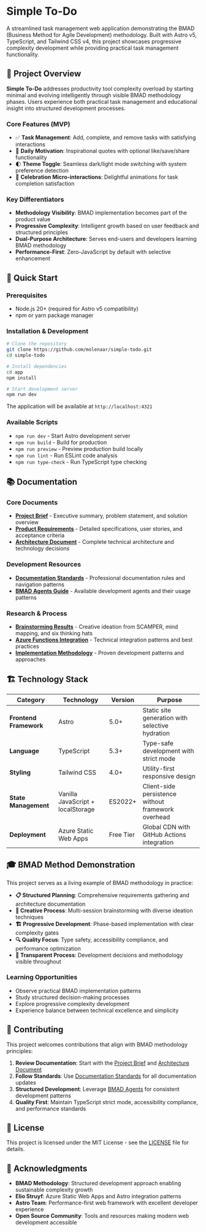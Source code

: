 # Simple To-Do

A streamlined task management web application demonstrating the BMAD (Business Method for Agile Development) methodology. Built with Astro v5, TypeScript, and Tailwind CSS v4, this project showcases progressive complexity development while providing practical task management functionality.

## 🎯 Project Overview

**Simple To-Do** addresses productivity tool complexity overload by starting minimal and evolving intelligently through visible BMAD methodology phases. Users experience both practical task management and educational insight into structured development processes.

### Core Features (MVP)
- ✅ **Task Management**: Add, complete, and remove tasks with satisfying interactions
- 💬 **Daily Motivation**: Inspirational quotes with optional like/save/share functionality  
- 🌓 **Theme Toggle**: Seamless dark/light mode switching with system preference detection
- 🎨 **Celebration Micro-interactions**: Delightful animations for task completion satisfaction

### Key Differentiators
- **Methodology Visibility**: BMAD implementation becomes part of the product value
- **Progressive Complexity**: Intelligent growth based on user feedback and structured principles
- **Dual-Purpose Architecture**: Serves end-users and developers learning BMAD methodology
- **Performance-First**: Zero-JavaScript by default with selective enhancement

## 🚀 Quick Start

### Prerequisites
- Node.js 20+ (required for Astro v5 compatibility)
- npm or yarn package manager

### Installation & Development

```bash
# Clone the repository
git clone https://github.com/molenaar/simple-todo.git
cd simple-todo

# Install dependencies
cd app
npm install

# Start development server
npm run dev
```

The application will be available at `http://localhost:4321`

### Available Scripts
- `npm run dev` - Start Astro development server
- `npm run build` - Build for production
- `npm run preview` - Preview production build locally
- `npm run lint` - Run ESLint code analysis
- `npm run type-check` - Run TypeScript type checking

## 📚 Documentation

### Core Documents
- **[Project Brief](docs/brief.md)** - Executive summary, problem statement, and solution overview
- **[Product Requirements](docs/prd.md)** - Detailed specifications, user stories, and acceptance criteria
- **[Architecture Document](docs/architecture.md)** - Complete technical architecture and technology decisions

### Development Resources
- **[Documentation Standards](documentation-standards.md)** - Professional documentation rules and navigation patterns
- **[BMAD Agents Guide](AGENTS.md)** - Available development agents and their usage patterns

### Research & Process
- **[Brainstorming Results](docs/brainstorming-session-results.md)** - Creative ideation from SCAMPER, mind mapping, and six thinking hats
- **[Azure Functions Integration](docs/azure-functions-astro-guide.md)** - Technical integration patterns and best practices
- **[Implementation Methodology](docs/elio-struyf-methodology.md)** - Proven development patterns and approaches

## 🏗️ Technology Stack

| Category | Technology | Version | Purpose |
|----------|------------|---------|---------|
| **Frontend Framework** | Astro | 5.0+ | Static site generation with selective hydration |
| **Language** | TypeScript | 5.3+ | Type-safe development with strict mode |
| **Styling** | Tailwind CSS | 4.0+ | Utility-first responsive design |
| **State Management** | Vanilla JavaScript + localStorage | ES2022+ | Client-side persistence without framework overhead |
| **Deployment** | Azure Static Web Apps | Free Tier | Global CDN with GitHub Actions integration |

## 🎓 BMAD Method Demonstration

This project serves as a living example of BMAD methodology in practice:

- **📋 Structured Planning**: Comprehensive requirements gathering and architecture documentation
- **🎨 Creative Process**: Multi-session brainstorming with diverse ideation techniques  
- **🏗️ Progressive Development**: Phase-based implementation with clear complexity gates
- **🔍 Quality Focus**: Type safety, accessibility compliance, and performance optimization
- **📖 Transparent Process**: Development decisions and methodology visible throughout

### Learning Opportunities
- Observe practical BMAD implementation patterns
- Study structured decision-making processes  
- Explore progressive complexity development
- Experience balance between technical excellence and simplicity

## 🤝 Contributing

This project welcomes contributions that align with BMAD methodology principles:

1. **Review Documentation**: Start with the [Project Brief](docs/brief.md) and [Architecture Document](docs/architecture.md)
2. **Follow Standards**: Use [Documentation Standards](documentation-standards.md) for all documentation updates
3. **Structured Development**: Leverage [BMAD Agents](AGENTS.md) for consistent development patterns
4. **Quality First**: Maintain TypeScript strict mode, accessibility compliance, and performance standards

## 📄 License

This project is licensed under the MIT License - see the [LICENSE](LICENSE) file for details.

## 🙏 Acknowledgments

- **BMAD Methodology**: Structured development approach enabling sustainable complexity growth
- **Elio Struyf**: Azure Static Web Apps and Astro integration patterns
- **Astro Team**: Performance-first web framework with excellent developer experience
- **Open Source Community**: Tools and resources making modern web development accessible

